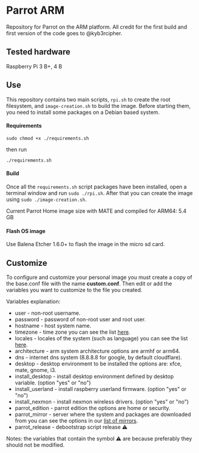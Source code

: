 # Parrot ARM

Repository for Parrot on the ARM platform. All credit for the first build and first version of the code goes to @kyb3rcipher. 

## Tested hardware

Raspberry Pi 3 B+, 4 B 

## Use

This repository contains two main scripts, `rpi.sh` to create the root filesystem, and `image-creation.sh` to build the image. Before starting them, you need to install some packages on a Debian based system. 

#### Requirements

    sudo chmod +x ./requirements.sh

then run 

    ./requirements.sh

#### Build

Once all the `requirements.sh` script packages have been installed, open a terminal window and run `sudo ./rpi.sh`. After that you can create the image using `sudo ./image-creation.sh`. 

Current Parrot Home image size with MATE and compiled for ARM64: 5.4 GB

#### Flash OS image

Use Balena Etcher 1.6.0+ to flash the image in the micro sd card. 


## Customize

To configure and customize your personal image you must create a copy of the base.conf file with the name **custom.conf**. Then edit or add the variables you want to customize to the file you created.

Variables explanation:

- user - non-root username.
- password - password of non-root user and root user.
- hostname - host system name.
- timezone - time zone you can see the list [here](https://en.wikipedia.org/wiki/List_of_tz_database_time_zones#List).
- locales - locales of the system (such as language) you can see the list [here](https://docs.moodle.org/dev/Table_of_locales#Table).
- architecture - arm system architecture options are armhf or arm64.
- dns - internet dns system (8.8.8.8 for google, by default cloudflare).
- desktop - desktop environment to be installed the options are: xfce, mate, gnome, i3. 
- install_desktop - install desktop environment defined by desktop variable. (option "yes" or "no")
- install_userland - install raspberry userland firmware. (option "yes" or "no")
- install_nexmon - install nexmon wireless drivers. (option "yes" or "no")
- parrot_edition - parrot edition the options are home or security.
- parrot_mirror - server where the system and packages are downloaded from you can see the options in our [list of mirrors](https://parrotsec.org/docs/mirrors-list.html#other-mirrors-for-manual-configuration).
- parrot_release - debootstrap script release ⚠️

Notes: the variables that contain the symbol ⚠️ are because preferably they should not be modified.
